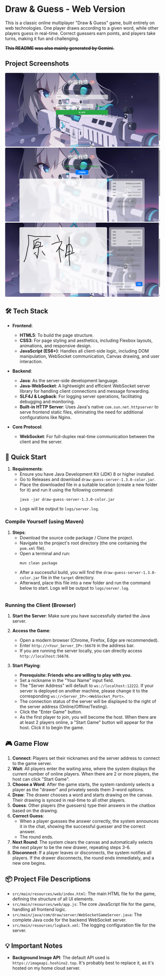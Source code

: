 # Draw & Guess - Web Version

This is a classic online multiplayer "Draw & Guess" game, built entirely on web technologies. One player draws according to a given word, while other players guess in real-time. Correct guessers earn points, and players take turns, making it fun and challenging.

**~~This README was also mainly generated by Gemini.~~**

## Project Screenshots

![](img/image.png)
![](img/image-1.png)
![](img/image-2.png)

## 🛠️ Tech Stack

*   **Frontend**:
    *   **HTML5**: To build the page structure.
    *   **CSS3**: For page styling and aesthetics, including Flexbox layouts, animations, and responsive design.
    *   **JavaScript (ES6+)**: Handles all client-side logic, including DOM manipulation, WebSocket communication, Canvas drawing, and user interaction.

*   **Backend**:
    *   **Java**: As the server-side development language.
    *   **Java-WebSocket**: A lightweight and efficient WebSocket server library for handling client connections and message forwarding.
    *   **SLF4J & Logback**: For logging server operations, facilitating debugging and monitoring.
    *   **Built-in HTTP Server**: Uses Java's native `com.sun.net.httpserver` to serve frontend static files, eliminating the need for additional configurations like Nginx.

*   **Core Protocol**:
    *   **WebSocket**: For full-duplex real-time communication between the client and the server.

## 🚀 Quick Start

1.  **Requirements**:
    *   Ensure you have Java Development Kit (JDK) 8 or higher installed.
    *   Go to Releases and download `draw-guess-server-1.3.0-color.jar`.
    *   Place the downloaded file in a suitable location (create a new folder for it) and run it using the following command:
        ```
        java -jar draw-guess-server-1.3.0-color.jar
        ```
    *   Logs will be output to `logs/server.log`.

### Compile Yourself (using Maven)
1.  **Steps**:
    *   Download the source code package / Clone the project.
    *   Navigate to the project's root directory (the one containing the `pom.xml` file).
    *   Open a terminal and run:
        ```
        mvn clean package
        ```
    *   After a successful build, you will find the `draw-guess-server-1.3.0-color.jar` file in the `target` directory.
    *   Afterward, place this file into a new folder and run the command below to start. Logs will be output to `logs/server.log`.
        ```        java -jar draw-guess-server-1.3.0-color.jar
        ```

### Running the Client (Browser)

1.  **Start the Server**: Make sure you have successfully started the Java server.

2.  **Access the Game**:
    *   Open a modern browser (Chrome, Firefox, Edge are recommended).
    *   Enter `http://<Your_Server_IP>:56678` in the address bar.
    *   If you are running the server locally, you can directly access `http://localhost:56678`.

3.  **Start Playing**:
    *   **Prerequisite: Friends who are willing to play with you.**
    *   Set a nickname in the "Your Name" input field.
    *   The "Server Address" will default to `ws://localhost:12222`. If your server is deployed on another machine, please change it to the corresponding `ws://<Server_IP>:<WebSocket_Port>`.
    *   The connection status of the server will be displayed to the right of the server address (Online/Offline/Testing).
    *   Click the "Enter Game" button.
    *   As the first player to join, you will become the host. When there are at least 2 players online, a "Start Game" button will appear for the host. Click it to begin the game.

## 🎮 Game Flow

1.  **Connect**: Players set their nicknames and the server address to connect to the game server.
2.  **Wait**: All players enter the waiting area, where the system displays the current number of online players. When there are 2 or more players, the host can click "Start Game".
3.  **Choose a Word**: After the game starts, the system randomly selects a player as the "drawer" and privately sends them 3-word options.
4.  **Draw**: The drawer chooses a word and starts drawing on the canvas. Their drawing is synced in real-time to all other players.
5.  **Guess**: Other players (the guessers) type their answers in the chatbox based on the drawing.
6.  **Correct Guess**:
    *   When a player guesses the answer correctly, the system announces it in the chat, showing the successful guesser and the correct answer.
    *   The round ends.
7.  **Next Round**: The system clears the canvas and automatically selects the next player to be the new drawer, repeating steps 3-6.
8.  **Disconnect**: If a player leaves or disconnects, the system notifies all players. If the drawer disconnects, the round ends immediately, and a new one begins.

## 📦 Project File Descriptions

*   `src/main/resources/web/index.html`: The main HTML file for the game, defining the structure of all UI elements.
*   `src/main/resources/web/app.js`: The core JavaScript file for the game, handling all frontend logic.
*   `src/main/java/com/draw/server/WebSocketGameServer.java`: The complete Java code for the backend WebSocket server.
*   `src/main/resources/logback.xml`: The logging configuration file for the server.

## 💡 Important Notes

*   **Background Image API**: The default API used is `https://imageapi.hoshino2.top`. It's probably best to replace it, as it's hosted on my home cloud server.